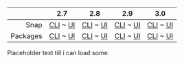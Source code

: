 ||2.7|2.8|2.9|3.0|
|-----:|:-----:|:-----:|:-----:|:-----:|
Snap|[CLI](/t/maas-rsyslog-files-snap-2-7-cli/3430) ~ [UI](/t/maas-rsyslog-files-snap-2-7-ui/3431)|[CLI](/t/maas-rsyslog-files-snap-2-8-cli/3432) ~ [UI](/t/maas-rsyslog-files-snap-2-8-ui/3433)|[CLI](/t/maas-rsyslog-files-snap-2-9-cli/3434) ~ [UI](/t/maas-rsyslog-files-snap-2-9-ui/3435)|[CLI](/t/maas-rsyslog-files-snap-3-0-cli/4017) ~ [UI](/t/maas-rsyslog-files-snap-3-0-ui/4018)|
Packages|[CLI](/t/maas-rsyslog-files-deb-2-7-cli/3436) ~ [UI](/t/maas-rsyslog-files-deb-2-7-ui/3437)|[CLI](/t/maas-rsyslog-files-deb-2-8-cli/3438) ~ [UI](/t/maas-rsyslog-files-deb-2-8-ui/3439)|[CLI](/t/maas-rsyslog-files-deb-2-9-cli/3441) ~ [UI](/t/maas-rsyslog-files-deb-2-9-ui/3440)|[CLI](/t/maas-rsyslog-files-deb-3-0-cli/4019) ~ [UI](/t/maas-rsyslog-files-deb-3-0-ui/4020)|
Placeholder text till i can load some.
